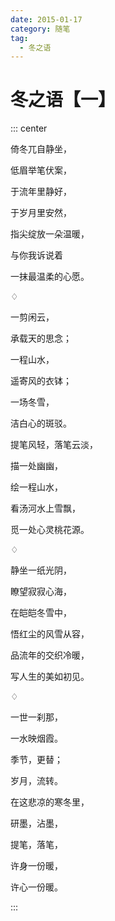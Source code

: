 ```yaml
---
date: 2015-01-17
category: 随笔
tag:
  - 冬之语
---
```


# 冬之语【一】

::: center

倚冬兀自静坐，

低眉举笔伏案，

于流年里静好，

于岁月里安然，

指尖绽放一朵温暖，

与你我诉说着

一抹最温柔的心愿。

♢

一剪闲云，

承载天的思念；

一程山水，

遥寄风的衣钵；

一场冬雪，

洁白心的斑驳。

提笔风轻，落笔云淡，

描一处幽幽，

绘一程山水，

看汤河水上雪飘，

觅一处心灵桃花源。

♢

静坐一纸光阴，

瞭望寂寂心海，

在皑皑冬雪中，

悟红尘的风雪从容，

品流年的交织冷暖，

写人生的美如初见。

♢

一世一刹那，

一水映烟霞。

季节，更替；

岁月，流转。

在这悲凉的寒冬里，

研墨，沾墨，

提笔，落笔，

许身一份暖，

许心一份暖。

:::
